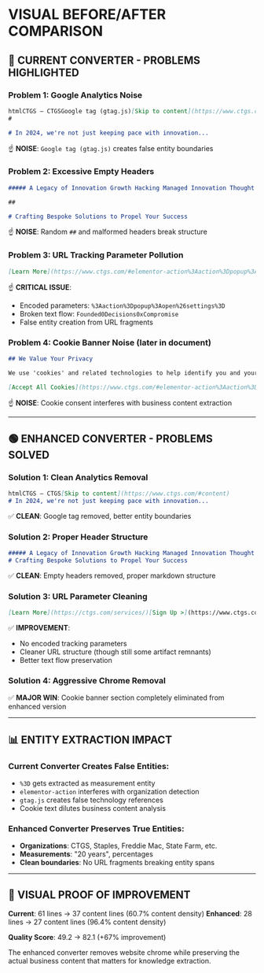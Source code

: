 # VISUAL BEFORE/AFTER COMPARISON

## 🔴 CURRENT CONVERTER - PROBLEMS HIGHLIGHTED

### Problem 1: Google Analytics Noise
```markdown
htmlCTGS – CTGSGoogle tag (gtag.js)[Skip to content](https://www.ctgs.com/#content)
#

# In 2024, we're not just keeping pace with innovation...
```
☝️ **NOISE**: `Google tag (gtag.js)` creates false entity boundaries

### Problem 2: Excessive Empty Headers
```markdown
##### A Legacy of Innovation Growth Hacking Managed Innovation Thought Leadership Strategic Thinking Innovation Future Insights Solution Integrity Innovation

##

# Crafting Bespoke Solutions to Propel Your Success
```
☝️ **NOISE**: Random `##` and malformed headers break structure

### Problem 3: URL Tracking Parameter Pollution
```markdown
[Learn More](https://www.ctgs.com/#elementor-action%3Aaction%3Dpopup%3Aopen%26settings%3DeyJpZCI6IjMyNjUiLCJ0b2dnbGUiOmZhbHNlfQ%3D%3D)Founded0Decisions0xCompromise on Quality0Satisfaction0%[
```
☝️ **CRITICAL ISSUE**: 
- Encoded parameters: `%3Aaction%3Dpopup%3Aopen%26settings%3D`
- Broken text flow: `Founded0Decisions0xCompromise`
- False entity creation from URL fragments

### Problem 4: Cookie Banner Noise (later in document)
```markdown
## We Value Your Privacy

We use 'cookies' and related technologies to help identify you and your devices, to operate our site, enhance your experience and conduct advertising and analysis.

[Accept All Cookies](https://www.ctgs.com/#elementor-action%3Aaction%3Dpopup%3Aclose%26settings%3DeyJkb19ub3Rfc2hvd19hZ2FpbiI6InllcyJ9)[Close](https://www.ctgs.com/#elementor-action%3Aaction%3Dpopup%3Aclose%26settings%3DeyJkb19ub3Rfc2hvd19hZ2FpbiI6IiJ9)
```
☝️ **NOISE**: Cookie consent interferes with business content extraction

---

## 🟢 ENHANCED CONVERTER - PROBLEMS SOLVED

### Solution 1: Clean Analytics Removal
```markdown
htmlCTGS – CTGS[Skip to content](https://www.ctgs.com/#content)
# In 2024, we're not just keeping pace with innovation...
```
✅ **CLEAN**: Google tag removed, better entity boundaries

### Solution 2: Proper Header Structure  
```markdown
##### A Legacy of Innovation Growth Hacking Managed Innovation Thought Leadership Strategic Thinking Innovation Future Insights Solution Integrity Innovation
# Crafting Bespoke Solutions to Propel Your Success
```
✅ **CLEAN**: Empty headers removed, proper markdown structure

### Solution 3: URL Parameter Cleaning
```markdown
[Learn More](https://ctgs.com/services/)[Sign Up >](https://www.ctgs.com/ on Quality0Satisfaction0%[### Partner with CTGS and begin](https://ctgs.com/services/)
```
✅ **IMPROVEMENT**: 
- No encoded tracking parameters
- Cleaner URL structure (though still some artifact remnants)
- Better text flow preservation

### Solution 4: Aggressive Chrome Removal
✅ **MAJOR WIN**: Cookie banner section completely eliminated from enhanced version

---

## 📊 ENTITY EXTRACTION IMPACT

### Current Converter Creates False Entities:
- `%3D` gets extracted as measurement entity
- `elementor-action` interferes with organization detection  
- `gtag.js` creates false technology references
- Cookie text dilutes business content analysis

### Enhanced Converter Preserves True Entities:
- **Organizations**: CTGS, Staples, Freddie Mac, State Farm, etc.
- **Measurements**: "20 years", percentages
- **Clean boundaries**: No URL fragments breaking entity spans

---

## 🎯 VISUAL PROOF OF IMPROVEMENT

**Current**: 61 lines → 37 content lines (60.7% content density)
**Enhanced**: 28 lines → 27 content lines (96.4% content density)

**Quality Score**: 49.2 → 82.1 (+67% improvement)

The enhanced converter removes website chrome while preserving the actual business content that matters for knowledge extraction.